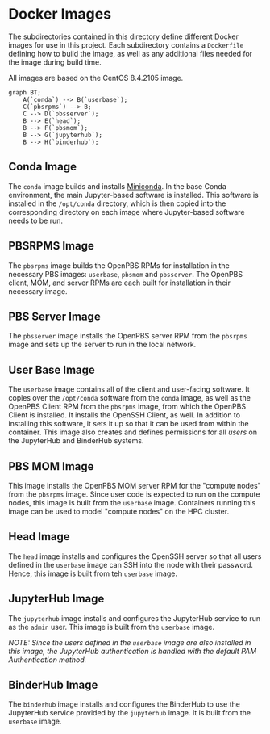 # Docker Images

The subdirectories contained in this directory define different Docker images
for use in this project. Each subdirectory contains a `Dockerfile` defining
how to build the image, as well as any additional files needed for the image
during build time.

All images are based on the CentOS 8.4.2105 image.

```mermaid
graph BT;
    A(`conda`) --> B(`userbase`);
    C(`pbsrpms`) --> B;
    C --> D(`pbsserver`);
    B --> E(`head`);
    B --> F(`pbsmom`);
    B --> G(`jupyterhub`);
    B --> H(`binderhub`);
```

## Conda Image

The `conda` image builds and installs [Miniconda](https://docs.conda.io/en/latest/miniconda.html).
In the base Conda environment, the main Jupyter-based software is installed.
This software is installed in the `/opt/conda` directory, which is then copied
into the corresponding directory on each image where Jupyter-based software
needs to be run.

## PBSRPMS Image

The `pbsrpms` image builds the OpenPBS RPMs for installation in the necessary
PBS images: `userbase`, `pbsmom` and `pbsserver`. The OpenPBS client, MOM, and
server RPMs are each built for installation in their necessary image.

## PBS Server Image

The `pbsserver` image installs the OpenPBS server RPM from the `pbsrpms` image
and sets up the server to run in the local network.

## User Base Image

The `userbase` image contains all of the client and user-facing software. It copies
over the `/opt/conda` software from the `conda` image, as well as the OpenPBS Client RPM
from the `pbsrpms` image, from which the OpenPBS Client is installed. It installs
the OpenSSH Client, as well. In addition to installing this software, it sets it up
so that it can be used from within the container. This image also creates and defines
permissions for all _users_ on the JupyterHub and BinderHub systems.

## PBS MOM Image

This image installs the OpenPBS MOM server RPM for the "compute nodes" from the
`pbsrpms` image. Since user code is expected to run on the compute nodes, this
image is built from the `userbase` image. Containers running this image can be
used to model "compute nodes" on the HPC cluster.

## Head Image

The `head` image installs and configures the OpenSSH server so that all users defined
in the `userbase` image can SSH into the node with their password. Hence, this
image is built from teh `userbase` image.

## JupyterHub Image

The `jupyterhub` image installs and configures the JupyterHub service to run as
the `admin` user. This image is built from the `userbase` image.

_NOTE: Since the users defined in the `userbase` image are also installed in this
image, the JupyterHub authentication is handled with the default PAM Authentication
method._

## BinderHub Image

The `binderhub` image installs and configures the BinderHub to use the JupyterHub
service provided by the `jupyterhub` image. It is built from the `userbase` image.
